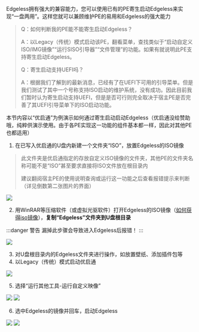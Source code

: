 Edgeless拥有强大的兼容能力，您可以使用已有的PE寄生启动Edgeless来实现“一盘两用”。这样您就可以兼顾维护PE的易用和Edgeless的强大能力

>Q：如何判断我的PE能不能寄生启动Edgeless？
>
>A：以Legacy（传统）模式启动该PE，翻看菜单，查找类似于“启动自定义ISO/IMG镜像”“运行SISO引导器”“文件管理”的功能。如果有就说明此PE支持寄生启动Edgeless。
>
>Q：寄生启动支持UEFI吗？
>
>A：根据我们了解到的最新消息，已经有了在UEFI下可用的引导菜单。但是我们测试了其中一个号称支持ISO启动的维护系统，没有成功。因此目前我们暂时认为寄生启动支持UEFI，但是是否可行则完全取决于宿主PE是否完善了其UEFI引导菜单下的ISO启动功能。

本节内容以“优启通”为例演示如何通过寄生启动启动Edgeless（优启通没给赞助哦，纯粹供演示使用。由于各PE实现这一功能的组件基本都一样，因此对其他PE也都适用）

1. 在已写入优启通的U盘内新建一个文件夹“ISO”，放置Edgeless的ISO镜像
>此文件夹是优启通指定的存放自定义ISO镜像的文件夹，其他PE的文件夹名称可能不是“ISO”甚至要求直接将ISO文件放在根目录内
>
>建议翻阅宿主PE的使用说明查询或运行这一功能之后查看报错提示来判断（详见倒数第二张图片的界面）

![](https://pineapple.edgeless.top/picbed/wiki/images/picture3_1561399745392.png)

2. 用WinRAR等压缩软件（或虚拟光驱软件）打开Edgeless的ISO镜像（[如何获得iso镜像](../faq/getiso.md)），**复制“Edgeless”文件夹到U盘根目录**


:::danger 警告
漏掉此步骤会导致进入Edgeless后报错！
:::

![](https://pineapple.edgeless.top/picbed/wiki/images/picture2_1561399806990.png)


3. 对U盘根目录内的Edgeless文件夹进行操作，如放置壁纸、添加插件包等
2. 以Legacy（传统）模式启动优启通

![](https://pineapple.edgeless.top/picbed/wiki/images/IMG_20190625_014946_1561400365782.jpg)

5. 选择“运行其他工具-运行自定义映像”

![](https://pineapple.edgeless.top/picbed/wiki/images/IMG_20190625_014955.jpg)
![](https://pineapple.edgeless.top/picbed/wiki/images/IMG_20190625_015003.jpg)

6. 选中Edgeless的镜像并回车，启动Edgeless

![](https://pineapple.edgeless.top/picbed/wiki/images/IMG_20190625_015012.jpg)
![](https://pineapple.edgeless.top/picbed/wiki/images/IMG_20190625_015055.jpg)
